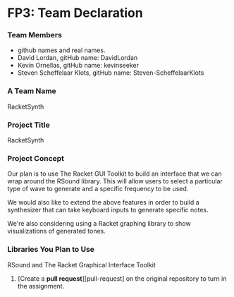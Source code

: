 # FP3: Team Declaration

### Team Members
* github names and real names.
* David Lordan, gitHub name: DavidLordan
* Kevin Ornellas, gitHub name: kevinseeker
* Steven Scheffelaar Klots, gitHub name: Steven-ScheffelaarKlots


### A Team Name
RacketSynth

### Project Title
RacketSynth

### Project Concept
Our plan is to use The Racket GUI Toolkit to build an interface that we can wrap around the RSound library. 
This will allow users to select a particular type of wave to generate and a specific frequency to be used.

We would also like to extend the above features in order to build a synthesizer that can take keyboard inputs
to generate specific notes. 

We're also considering using a Racket graphing library to show visualizations of generated tones.

### Libraries You Plan to Use 
RSound and The Racket Graphical Interface Toolkit

1. [Create a **pull request**][pull-request] on the original repository to turn in the assignment.
